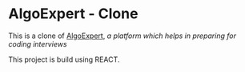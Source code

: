 # AlgoExpert - Clone

This is a clone of [AlgoExpert](https://www.algoexpert.io), *a platform which helps in preparing for coding interviews*

This project is build using REACT.